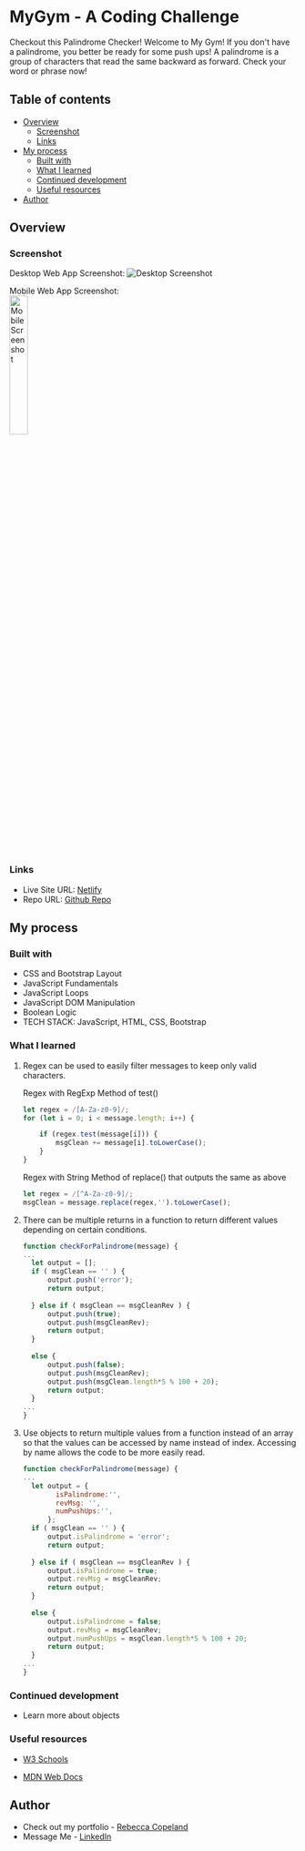 # MyGym - A Coding Challenge
Checkout this Palindrome Checker!
Welcome to My Gym! If you don't have a palindrome, you better be ready for some push ups! A palindrome is a group of characters that read the same backward as forward. Check your word or phrase now!

## Table of contents

- [Overview](#overview)
  - [Screenshot](#screenshot)
  - [Links](#links)
- [My process](#my-process)
  - [Built with](#built-with)
  - [What I learned](#what-i-learned)
  - [Continued development](#continued-development)
  - [Useful resources](#useful-resources)
- [Author](#author)

## Overview

### Screenshot

Desktop Web App Screenshot:
![Desktop Screenshot](./img/....png)

Mobile Web App Screenshot:
<br/>
<img src="./img/....JPG" alt="Mobile Screenshot" width="25%" height="auto">

### Links

- Live Site URL: <a href="https://courageous-kheer-dbb7e6.netlify.app/" target="_blank">Netlify</a>
- Repo URL: <a href="https://github.com/rebcop/MyGym" target="_blank">Github Repo</a>

## My process

### Built with

- CSS and Bootstrap Layout
- JavaScript Fundamentals
- JavaScript Loops
- JavaScript DOM Manipulation
- Boolean Logic
- TECH STACK: JavaScript, HTML, CSS, Bootstrap

### What I learned

1. Regex can be used to easily filter messages to keep only valid characters.

    Regex with RegExp Method of test()
    ```js
    let regex = /[A-Za-z0-9]/;
    for (let i = 0; i < message.length; i++) {

        if (regex.test(message[i])) {
            msgClean += message[i].toLowerCase();
        }
    }
    ```
  
   Regex with String Method of replace() that outputs the same as above
    ```js
    let regex = /[^A-Za-z0-9]/;
    msgClean = message.replace(regex,'').toLowerCase();
    ```

2. There can be multiple returns in a function to return different values depending on certain conditions.
    ```js
    function checkForPalindrome(message) {
    ...
      let output = [];
      if ( msgClean == '' ) {
          output.push('error');
          return output;
  
      } else if ( msgClean == msgCleanRev ) {
          output.push(true);
          output.push(msgCleanRev);
          return output;
      }
      
      else {
          output.push(false);
          output.push(msgCleanRev);
          output.push(msgClean.length*5 % 100 + 20);
          return output;
      }
    ...
    }
    ```

  3. Use objects to return multiple values from a function instead of an array so that the values can be accessed by name instead of index.
     Accessing by name allows the code to be more easily read.

      ```js
      function checkForPalindrome(message) {
      ...
        let output = {
              isPalindrome:'',
              revMsg: '',
              numPushUps:'',
            };
        if ( msgClean == '' ) {
            output.isPalindrome = 'error';
            return output;
    
        } else if ( msgClean == msgCleanRev ) {
            output.isPalindrome = true;
            output.revMsg = msgCleanRev;
            return output;
        }
        
        else {
            output.isPalindrome = false;
            output.revMsg = msgCleanRev;
            output.numPushUps = msgClean.length*5 % 100 + 20;
            return output;
        }
      ...
      }
      ```

### Continued development

- Learn more about objects

### Useful resources

- [W3 Schools](https://www.w3schools.com/js/js_regexp.asp)

- [MDN Web Docs](https://developer.mozilla.org/en-US/docs/Web/JavaScript/Guide/Regular_expressions)

## Author

- Check out my portfolio - [Rebecca Copeland](https://rebcop.dev/)
- Message Me - [LinkedIn](https://www.linkedin.com/in/rebcop/)
